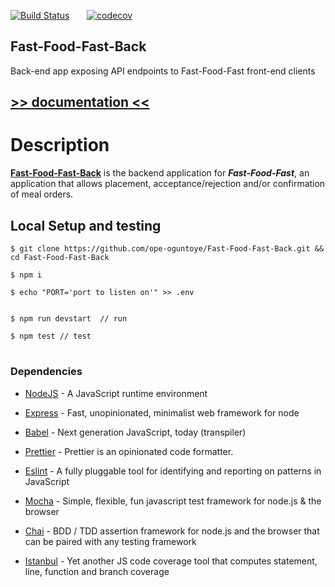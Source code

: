 [![Build Status](https://travis-ci.org/ope-oguntoye/Fast-Food-Fast-Back.svg?branch=develop)](https://travis-ci.org/ope-oguntoye/Fast-Food-Fast-Back)  &nbsp; &nbsp; &nbsp;    [![codecov](https://codecov.io/gh/ope-oguntoye/Fast-Food-Fast-Back/branch/develop/graph/badge.svg)](https://codecov.io/gh/ope-oguntoye/Fast-Food-Fast-Back)


## Fast-Food-Fast-Back 
Back-end app exposing API endpoints  to Fast-Food-Fast front-end clients

##  [>> documentation  <<](https://github.com/ope-oguntoye/Fast-Food-Fast-Back/tree/develop/docs/doc.md)

# Description

[**Fast-Food-Fast-Back**](https://fast-food-fast-server.herokuapp.com/api/) is the backend application for _**Fast-Food-Fast**_, an application that allows placement, acceptance/rejection and/or confirmation of meal orders.


## Local Setup and testing
```
$ git clone https://github.com/ope-oguntoye/Fast-Food-Fast-Back.git && cd Fast-Food-Fast-Back

$ npm i

$ echo "PORT='port to listen on'" >> .env


$ npm run devstart  // run

$ npm test // test

```



#
### Dependencies

- [NodeJS](https://github.com/nodejs/node) - A JavaScript runtime environment
- [Express](https://github.com/expressjs/express) - Fast, unopinionated, minimalist web framework for node
- [Babel](https://github.com/babel/babel) - Next generation JavaScript, today (transpiler)
- [Prettier](https://github.com/babel/babel) - Prettier is an opinionated code formatter.
- [Eslint](https://github.com/eslint/eslint) - A fully pluggable tool for identifying and reporting on patterns in JavaScript
- [Mocha](https://github.com/mochajs/mocha) - Simple, flexible, fun javascript test framework for node.js & the browser
- [Chai](https://github.com/chaijs/chai) - BDD / TDD assertion framework for node.js and the browser that can be paired with any testing framework

- [Istanbul](https://github.com/istanbuljs) - Yet another JS code coverage tool that computes statement, line, function and branch coverage
